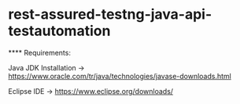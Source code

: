 # rest-assured-testng-java-api-testautomation


**** Requirements:

Java JDK Installation -> https://www.oracle.com/tr/java/technologies/javase-downloads.html

Eclipse IDE -> https://www.eclipse.org/downloads/
